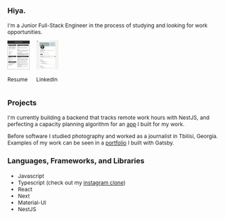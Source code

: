 ### Hiya. 
I'm a Junior Full-Stack Engineer in the process of studying and looking for work opportunities. 

<html>
<style>
    p {
       font-size: 12px 
    }
    section {
        display: flex;
    }
    div {
        margin-right: 15px
    }
    li {
        font-size: 12px
    }
</style>
<section>
<div>
<img src="assets/resume_icon.jpg" width=50>
<p>Resume</p>
</div>

<div><img src="assets/linked.jpg" width=50><p>LinkedIn</p></div>
</section>
</html>

### Projects

I'm currently building a backend that tracks remote work hours with NestJS, and perfecting a capacity planning algorithm for an [app](https://github.com/magdaundisz/order-up/blob/main/README.md) I built for my work. 

Before software I studied photography and worked as a journalist in Tbilisi, Georgia. Examples of my work can be seen in a [portfolio](https://github.com/magdaundisz/Photography-Portfolio) I built with Gatsby.  

### Languages, Frameworks, and Libraries

<ul>
<li>Javascript</li>  
<li>Typescript (check out my <a href="https://github.com/magdaundisz/aperture">instagram clone</a>)</li>  
<li>React</li>
<li>Next</li>
<li>Material-UI</li>
<li>NestJS</li>
<ul>

 



